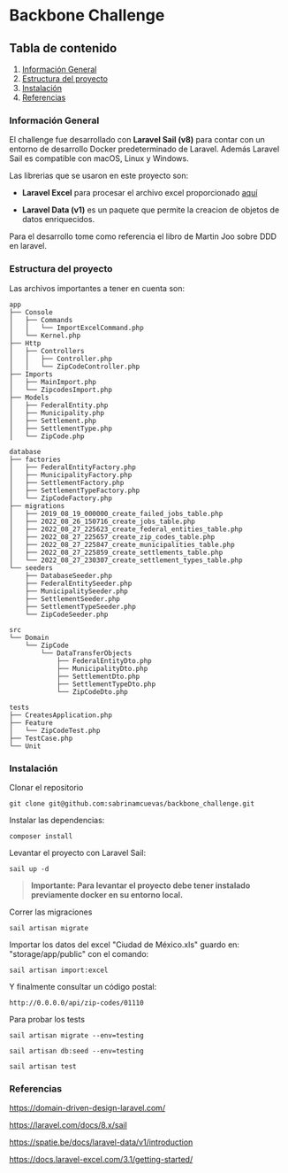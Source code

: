 # Backbone Challenge </em>

## Tabla de contenido
1. [Información General](#general-info)
2. [Estructura del proyecto](#structure)
3. [Instalación](#installation)
4. [Referencias](#references)



<a name="general-info"></a>
### Información General

El challenge fue desarrollado con **Laravel Sail (v8)** para contar con un entorno
de desarrollo Docker predeterminado de Laravel. Además Laravel Sail es compatible con macOS, Linux y Windows.

Las librerias que se usaron en este proyecto son:

* **Laravel Excel** para procesar el archivo excel proporcionado [aquí](https://www.correosdemexico.gob.mx/SSLServicios/ConsultaCP/CodigoPostal_Exportar.aspx)

* **Laravel Data (v1)** es un paquete que permite la creacion de objetos de datos enriquecidos.

Para el desarrollo tome como referencia el libro de Martin Joo sobre DDD en laravel.

<a name="structure"></a>
### Estructura del proyecto

Las archivos importantes a tener en cuenta son:

```
app
├── Console
│   ├── Commands
│   │   └── ImportExcelCommand.php
│   └── Kernel.php
├── Http
│   ├── Controllers
│   │   ├── Controller.php
│   │   └── ZipCodeController.php
├── Imports
│   ├── MainImport.php
│   └── ZipcodesImport.php
├── Models
│   ├── FederalEntity.php
│   ├── Municipality.php
│   ├── Settlement.php
│   ├── SettlementType.php
│   └── ZipCode.php
```
```
database
├── factories
│   ├── FederalEntityFactory.php
│   ├── MunicipalityFactory.php
│   ├── SettlementFactory.php
│   ├── SettlementTypeFactory.php
│   └── ZipCodeFactory.php
├── migrations
│   ├── 2019_08_19_000000_create_failed_jobs_table.php
│   ├── 2022_08_26_150716_create_jobs_table.php
│   ├── 2022_08_27_225623_create_federal_entities_table.php
│   ├── 2022_08_27_225657_create_zip_codes_table.php
│   ├── 2022_08_27_225847_create_municipalities_table.php
│   ├── 2022_08_27_225859_create_settlements_table.php
│   └── 2022_08_27_230307_create_settlement_types_table.php
└── seeders
    ├── DatabaseSeeder.php
    ├── FederalEntitySeeder.php
    ├── MunicipalitySeeder.php
    ├── SettlementSeeder.php
    ├── SettlementTypeSeeder.php
    └── ZipCodeSeeder.php
```

```
src
└── Domain
    └── ZipCode
        └── DataTransferObjects
            ├── FederalEntityDto.php
            ├── MunicipalityDto.php
            ├── SettlementDto.php
            ├── SettlementTypeDto.php
            └── ZipCodeDto.php

```

```
tests
├── CreatesApplication.php
├── Feature
│   └── ZipCodeTest.php
├── TestCase.php
└── Unit
```

<a name="installation"></a>
### Instalación

Clonar el repositorio

`git clone git@github.com:sabrinamcuevas/backbone_challenge.git`

Instalar las dependencias:

`composer install`

Levantar el proyecto con Laravel Sail:

`sail up -d`

> **Importante: Para levantar el proyecto debe tener instalado previamente docker en su entorno local.**


Correr las migraciones

`sail artisan migrate`

Importar los datos del excel "Ciudad de México.xls" guardo en: "storage/app/public" con el comando:

`sail artisan import:excel`

Y finalmente consultar un código postal:

`http://0.0.0.0/api/zip-codes/01110`

Para probar los tests

`sail artisan migrate --env=testing`

`sail artisan db:seed --env=testing`

`sail artisan test`

<a name="references"></a>
### Referencias
https://domain-driven-design-laravel.com/

https://laravel.com/docs/8.x/sail

https://spatie.be/docs/laravel-data/v1/introduction

https://docs.laravel-excel.com/3.1/getting-started/





